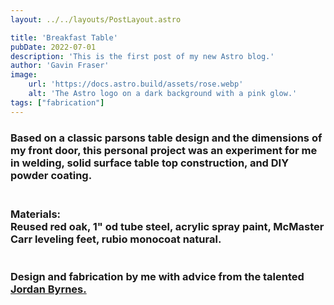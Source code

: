 ```yaml
---
layout: ../../layouts/PostLayout.astro

title: 'Breakfast Table'
pubDate: 2022-07-01
description: 'This is the first post of my new Astro blog.'
author: 'Gavin Fraser'
image:
    url: 'https://docs.astro.build/assets/rose.webp'
    alt: 'The Astro logo on a dark background with a pink glow.'
tags: ["fabrication"]
---
```

<div class="page-two project-description">
<h3>
Based on a classic parsons table design and the dimensions of my front door, this personal project was an experiment for me in welding, solid surface table top construction, and DIY powder coating.
</h3>
</div>

<div class="page-two project-description">
<h3>
	<br />
    Materials:<br />
	Reused red oak, 1" od tube steel, acrylic spray paint, McMaster Carr leveling feet, rubio monocoat natural.<br />
	<br />
	<br />
	Design and fabrication by me with advice from the talented <a href="https://jordan-byrnes-kwc7.squarespace.com" target="_blank">Jordan Byrnes.</a><br />
	<br />
</h3>
</div>